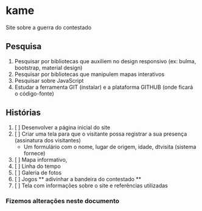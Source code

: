 # kame
Site sobre a guerra do contestado

## Pesquisa
1. Pesquisar por bibliotecas que auxiliem no design responsivo (ex: bulma, bootstrap, material design)
2. Pesquisar por bibliotecas que manipulem mapas interativos
3. Pesquisar sobre JavaScript
4. Estudar a ferramenta GIT (instalar) e a plataforma GITHUB (onde ficará o código-fonte)

## Histórias

1. [ ] Desenvolver a página inicial do site
2. [ ] Criar uma tela para que o visitante possa registrar a sua presença (assinatura dos visitantes)
   * Um formulário com o nome, lugar de origem, idade, dtvisita (sistema fornece)
3. [ ] Mapa informativo, 
4. [ ] Linha do tempo
5. [ ] Galeria de fotos
6. [ ] Jogos 
  ** adivinhar a bandeira do contestado
  ** 
7. [ ] Tela com informações sobre o site e referências utilizadas


### Fizemos alterações neste documento